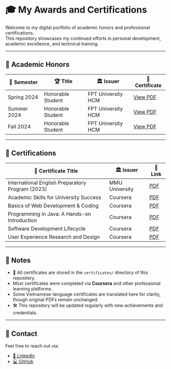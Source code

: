 # 🎓 My Awards and Certifications

Welcome to my digital portfolio of academic honors and professional certifications.  
This repository showcases my continued efforts in personal development, academic excellence, and technical training.

---

## 🏅 Academic Honors

| 📆 Semester    | 🏆 Title             | 🏛️ Issuer            | 📎 Certificate |
|----------------|----------------------|------------------------|----------------|
| Spring 2024    | Honorable Student    | FPT University HCM     | [View PDF](./certificates/2024_Spring_HonorableStudent.pdf) |
| Summer 2024    | Honorable Student    | FPT University HCM     | [View PDF](./certificates/2024_Summer_HonorableStudent.pdf) |
| Fall 2024      | Honorable Student    | FPT University HCM     | [View PDF](./certificates/2024_Fall_HonorableStudent.pdf) |

---

## 📜 Certifications

| 📄 Certificate Title                                      | 🏛️ Issuer         | 📎 Link |
|-----------------------------------------------------------|--------------------|----------|
| International English Preparatory Program (2023)          | MMU University     | [PDF](./certificates/Le_Giang_International_English_Preparatory_Program_2023_certificate.pdf) |
| Academic Skills for University Success                    | Coursera           | [PDF](./certificates/Academic%20Skills%20for%20University%20Success.pdf) |
| Basics of Web Development & Coding                        | Coursera           | [PDF](./certificates/Basics%20of%20Web%20Development%20%26%20Coding.pdf) |
| Programming in Java: A Hands-on Introduction              | Coursera           | [PDF](./certificates/Programming%20in%20Java%20A%20Hands-on%20Introduction.pdf) |
| Software Development Lifecycle                            | Coursera           | [PDF](./certificates/Software%20Development%20Lifecycle.pdf) |
| User Experience Research and Design                       | Coursera           | [PDF](./certificates/User%20Experience%20Research%20and%20Design.pdf) |

---

## 📌 Notes

- 📁 All certificates are stored in the `certificates/` directory of this repository.  
- Most certificates were completed via **Coursera** and other professional learning platforms.  
- Some Vietnamese-language certificates are translated here for clarity, though original PDFs remain unchanged.  
- 🛠️ This repository will be updated regularly with new achievements and credentials.

---

## 🔗 Contact

Feel free to reach out via:  
- [📇 LinkedIn](https://www.linkedin.com/in/giang-lê-129917316)  
- [💻 GitHub](https://github.com/Le-Giang-3003)
